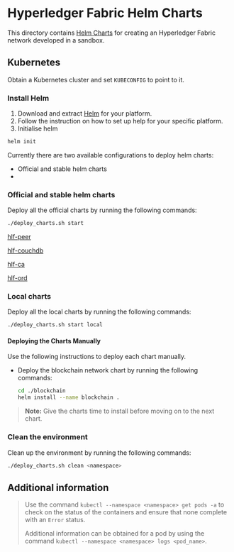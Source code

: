 # Hyperledger Fabric Helm Charts

This directory contains [Helm Charts](https://github.com/kubernetes/helm/blob/master/docs/charts.md) for creating an Hyperledger Fabric network developed in a sandbox.

## Kubernetes

Obtain a Kubernetes cluster and set `KUBECONFIG` to point to it.

### Install Helm

1. Download and extract [Helm](https://github.com/kubernetes/helm#install) for your platform.
2. Follow the instruction on how to set up help for your specific platform.
3. Initialise helm
```bash
helm init
```

Currently there are two available configurations to deploy helm charts:
- Official and stable helm charts
- 

### Official and stable helm charts
Deploy all the official charts by running the following commands:

```bash
./deploy_charts.sh start
```
[hlf-peer](https://github.com/helm/charts/tree/master/stable/hlf-peer)

[hlf-couchdb](https://github.com/helm/charts/tree/master/stable/hlf-couchdb)

[hlf-ca](https://github.com/helm/charts/tree/master/stable/hlf-ca)

[hlf-ord](https://github.com/helm/charts/tree/master/stable/hlf-ord)

### Local charts
Deploy all the local charts by running the following commands:

```bash
./deploy_charts.sh start local
```
#### Deploying the Charts Manually

Use the following instructions to deploy each chart manually.

* Deploy the blockchain network chart by running the following commands:

  ```bash
  cd ./blockchain
  helm install --name blockchain .
  ```

> **Note:** Give the charts time to install before moving on to the next chart.


### Clean the environment

Clean up the environment by running the following commands:

```bash
./deploy_charts.sh clean <namespace>
```


## Additional information
>Use the command `kubectl --namespace <namespace> get pods -a` to check on the status of the containers and ensure that none complete with an `Error` status.  
>
>Additional information can be obtained for a pod by using the command `kubectl --namespace <namespace> logs <pod_name>`.